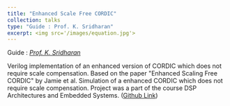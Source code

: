 ```yaml
---
title: "Enhanced Scale Free CORDIC"
collection: talks
type: "Guide : Prof. K. Sridharan"
excerpt: <img src='/images/equation.jpg'> 
---
```

Guide : [*Prof. K. Sridharan*](http://www.ee.iitm.ac.in/~sridhara/)

Verilog implementation of an enhanced version of CORDIC which does not require scale compensation. Based on the paper "Enhanced Scaling Free CORDIC" by Jamie et al.
Simulation of a enhanced CORDIC which does not require scale compensation. Project was a part of the course DSP Architectures and Embedded Systems. ([Github Link](https://github.com/anshulbshah/Enhanced-CORDIC))
